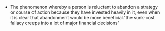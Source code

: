 - The phenomenon whereby a person is reluctant to abandon a strategy or course of action because they have invested heavily in it, even when it is clear that abandonment would be more beneficial."the sunk-cost fallacy creeps into a lot of major financial decisions"